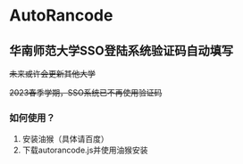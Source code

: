 # AutoRancode

## 华南师范大学SSO登陆系统验证码自动填写

~~未来或许会更新其他大学~~

~~2023春季学期，SSO系统已不再使用验证码~~

### 如何使用？

1. 安装油猴（具体请百度）
2. 下载autorancode.js并使用油猴安装
